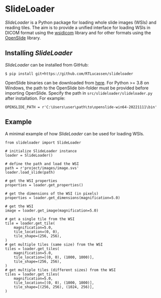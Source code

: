 # SlideLoader
*SlideLoader* is a Python package for loading whole slide images (WSIs) and reading tiles. 
The aim is to provide a unified interface for loading WSIs in DICOM format using 
the [wsidicom](https://github.com/imi-bigpicture/wsidicom) library and for other 
formats using the [OpenSlide](https://github.com/openslide) library.

## Installing *SlideLoader*
*SlideLoader* can be installed from GitHub:
```console
$ pip install git+https://github.com/RTLucassen/slideloader
```
OpenSlide binaries can be downloaded from [here](https://openslide.org/). 
For Python >= 3.8 on Windows, the path to the OpenSlide bin-folder must be provided 
before importing OpenSlide. Specify the path in `src/slideloader/slideloader.py` 
after installation. For example:
```
OPENSLIDE_PATH = r'C:\Users\user\path\to\openslide-win64-20221111\bin'
```

## Example
A minimal example of how *SlideLoader* can be used for loading WSIs.
```
from slideloader import SlideLoader

# initialize SlideLoader instance
loader = SlideLoader()

# define the path and load the WSI
path = r'project/images/image.svs'
loader.load_slide(path)

# get the WSI properties
properties = loader.get_properties()

# get the dimensions of the WSI (in pixels)
properties = loader.get_dimensions(magnification=5.0)

# get the WSI
image = loader.get_image(magnification=5.0)

# get a single tile from the WSI
tile = loader.get_tile(
    magnification=5.0, 
    tile_location=(0, 0), 
    tile_shape=(256, 256),
) 
# get multiple tiles (same size) from the WSI
tiles = loader.get_tiles(
    magnification=5.0, 
    tile_location=[(0, 0), (1000, 1000)], 
    tile_shape=(256, 256),
) 
# get multiple tiles (different sizes) from the WSI
tiles = loader.get_tiles(
    magnification=5.0, 
    tile_location=[(0, 0), (1000, 1000)], 
    tile_shape=[(256, 256), (1024, 256)],
) 
```
